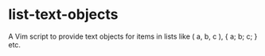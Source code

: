 list-text-objects
=================

A Vim script to provide text objects for items in lists like ( a, b, c ), { a; b; c; } etc.